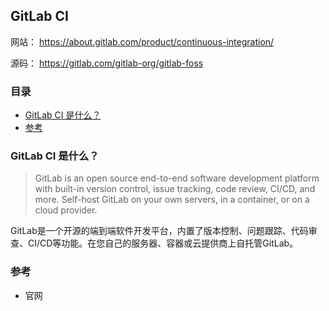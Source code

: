 ## GitLab CI

网站： https://about.gitlab.com/product/continuous-integration/

源码： https://gitlab.com/gitlab-org/gitlab-foss

### 目录
* [GitLab CI 是什么？](#GitLab-CI-是什么？) 
* [参考](#参考)

### GitLab CI 是什么？
> GitLab is an open source end-to-end software development platform with built-in version control, issue tracking, code review, CI/CD, and more. Self-host GitLab on your own servers, in a container, or on a cloud provider.

GitLab是一个开源的端到端软件开发平台，内置了版本控制、问题跟踪、代码审查、CI/CD等功能。在您自己的服务器、容器或云提供商上自托管GitLab。


### 参考
* 官网
